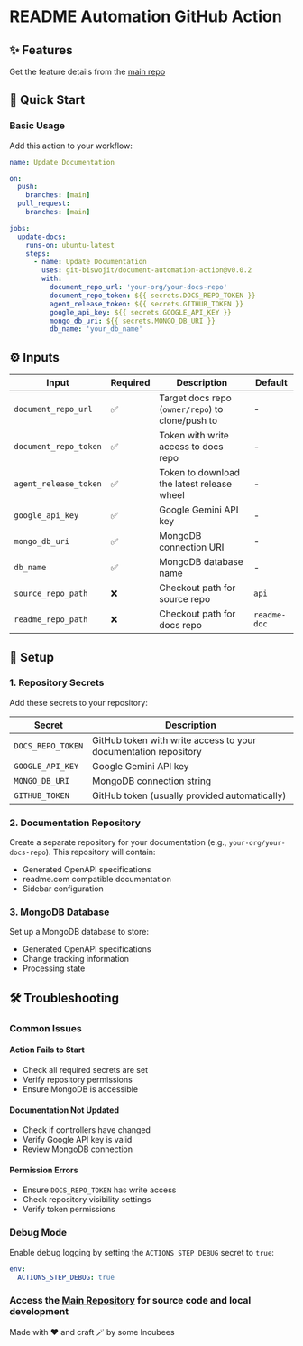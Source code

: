 # README Automation GitHub Action

## ✨ Features

Get the feature details from the [main repo](https://github.com/git-biswojit/readme_automation/blob/main/README.md)

## 🚀 Quick Start

### Basic Usage

Add this action to your workflow:

```yaml
name: Update Documentation

on:
  push:
    branches: [main]
  pull_request:
    branches: [main]

jobs:
  update-docs:
    runs-on: ubuntu-latest
    steps:
      - name: Update Documentation
        uses: git-biswojit/document-automation-action@v0.0.2
        with:
          document_repo_url: 'your-org/your-docs-repo'
          document_repo_token: ${{ secrets.DOCS_REPO_TOKEN }}
          agent_release_token: ${{ secrets.GITHUB_TOKEN }}
          google_api_key: ${{ secrets.GOOGLE_API_KEY }}
          mongo_db_uri: ${{ secrets.MONGO_DB_URI }}
          db_name: 'your_db_name'
```

## ⚙️ Inputs

| Input | Required | Description | Default |
|-------|----------|-------------|---------|
| `document_repo_url` | ✅ | Target docs repo (`owner/repo`) to clone/push to | - |
| `document_repo_token` | ✅ | Token with write access to docs repo | - |
| `agent_release_token` | ✅ | Token to download the latest release wheel | - |
| `google_api_key` | ✅ | Google Gemini API key | - |
| `mongo_db_uri` | ✅ | MongoDB connection URI | - |
| `db_name` | ✅ | MongoDB database name | - |
| `source_repo_path` | ❌ | Checkout path for source repo | `api` |
| `readme_repo_path` | ❌ | Checkout path for docs repo | `readme-doc` |

## 🔧 Setup

### 1. Repository Secrets

Add these secrets to your repository:

| Secret | Description |
|--------|-------------|
| `DOCS_REPO_TOKEN` | GitHub token with write access to your documentation repository |
| `GOOGLE_API_KEY` | Google Gemini API key |
| `MONGO_DB_URI` | MongoDB connection string |
| `GITHUB_TOKEN` | GitHub token (usually provided automatically) |

### 2. Documentation Repository

Create a separate repository for your documentation (e.g., `your-org/your-docs-repo`). This repository will contain:

- Generated OpenAPI specifications
- readme.com compatible documentation
- Sidebar configuration

### 3. MongoDB Database

Set up a MongoDB database to store:

- Generated OpenAPI specifications
- Change tracking information
- Processing state

## 🛠️ Troubleshooting

### Common Issues

#### Action Fails to Start

- Check all required secrets are set
- Verify repository permissions
- Ensure MongoDB is accessible

#### Documentation Not Updated

- Check if controllers have changed
- Verify Google API key is valid
- Review MongoDB connection

#### Permission Errors

- Ensure `DOCS_REPO_TOKEN` has write access
- Check repository visibility settings
- Verify token permissions

### Debug Mode

Enable debug logging by setting the `ACTIONS_STEP_DEBUG` secret to `true`:

```yaml
env:
  ACTIONS_STEP_DEBUG: true
```

### Access the [Main Repository](https://github.com/git-biswojit/readme_automation) for source code and local development

Made with ❤️ and craft 🪄 by some Incubees
